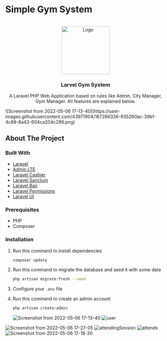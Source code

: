 # Simple Gym System

<!-- PROJECT LOGO -->
<br />
<div align="center">
  <a href="#">
    <img src="public/images/gym-logo.jpg" alt="Logo" width="150" />
  </a>

  <h3 align="center">Larvel Gym System</h3>

  <p align="center">
    A Laravel PHP Web Application based on rules like Admin, City Manager, Gym Manager. All features are explained below.
  </p>
</div>![Screenshot from 2022-05-06 17-13-40](https://user-images.githubusercontent.com/43971904/167266336-935260ac-39b1-4c88-8a43-604ca204c298.png)


<!-- ABOUT THE PROJECT -->

## About The Project

### Built With

-   [Laravel](https://laravel.com/)
-   [Admin LTE](https://adminlte.io/)
-   [Laravel Cashier](https://github.com/laravel/cashier-stripe/)
-   [Laravel Sanctum](https://github.com/laravel/sanctum/)
-   [Laravel Ban](https://github.com/cybercog/laravel-ban/)
-   [Laravel Permissions](https://github.com/spatie/laravel-permission/)
-   [Laravel UI](https://github.com/laravel/ui)

<!-- ### ERD & Mapping

![gym edited](https://user-images.githubusercontent.com/97949768/156903803-d0e015de-a274-4a9a-a25c-de8434383991.png)
 -->

### Prerequisites

-   PHP
-   Composer

### Installation

1. Run this command to install dependencies
    ```sh
    composer update
    ```
2. Run this command to migrate the database and seed it with some data
    ```sh
    php artisan migrate:fresh --seed
    ```
3. Configure your `.env` file
4. Run this command to create an admin account
    ```sh
    php artisan create:admin
    ```
    
    
    ![Screenshot from 2022-05-06 17-13-40](https://user-images.githubusercontent.com/43971904/167266381-6ff7c57a-13b5-4683-a846-5fd81d7b42a9.png)
![user](https://user-images.githubusercontent.com/43971904/167266471-bcff1141-50ec-4c80-9ff9-5f5e635cbfdd.png)

![Screenshot from 2022-05-06 17-27-05](https://user-images.githubusercontent.com/43971904/167266507-510f97a5-c6b3-4fc7-9f0b-88f7f7b6b51b.png)
![attendingSession](https://user-images.githubusercontent.com/43971904/167266543-b371bf60-6ad0-406e-8360-6c8c8788bb4f.png)
![attends](https://user-images.githubusercontent.com/43971904/167266553-f1bd1d1d-6b1a-469e-9a9d-a485f9218da3.png)
![Screenshot from 2022-05-06 17-18-30](https://user-images.githubusercontent.com/43971904/167266695-de07a62e-dbe7-4653-a6fe-afe7bbf7137e.png)
